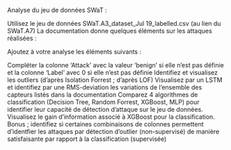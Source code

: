 Analyse du jeu de données SWaT :

Utilisez le jeu de données  SWaT.A3_dataset_Jul 19_labelled.csv (au lien du SWaT.A7)
La documentation donne quelques éléments sur les attaques réalisées :  

[SWaT data collection_20-07-2019 v2.pdf]: https://epitafr.sharepoint.com/sites/PP-share/Documents%20partages/Forms/AllItems.aspx?id=%2Fsites%2FPP%2Dshare%2FDocuments%20partages%2FGeneral%2Fdatasets%2FWater%20treatment%2FSWAT%2FSWaT%20data%20collection%5F20%2D07%2D2019%20v2%2Epdf&parent=%2Fsites%2FPP%2Dshare%2FDocuments%20partages%2FGeneral%2Fdatasets%2FWater%20treatment%2FSWAT&p=true&ct=1698225794621&or=OWA%2DNT&cid=f7919d2f%2D3995%2D8a03%2Ddc38%2D8c5d1932920b&ga=1 

Ajoutez à votre analyse les éléments suivants :

Compléter la colonne ‘Attack’ avec la valeur ‘benign’ si elle n’est pas définie et la colonne ‘Label’ avec 0 si elle n’est pas définie
Identifiez et visualisez les outliers (d’après Isolation Forrest ; d’après LOF)
Visualisez par un LSTM et identifiez par une RMS-deviation les variations de l’ensemble des capteurs listés dans la documentation
Comparez 4 algorithmes de classification (Decision Tree, Random Forrest, XGBoost, MLP) pour identifier leur capacité de détection d’attaque sur le jeu de données. Visualisez le gain d’information associé à XGBoost pour la classification.
Bonus ; identifiez si certaines combinaisons de colonnes permettent d’identfier les attaques par détection d’outlier (non-supervisé) de manière satisfaisante par rapport à la classification (supervisée)
